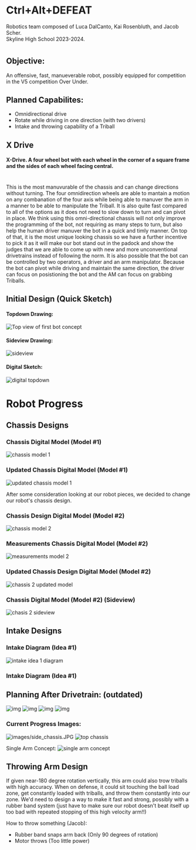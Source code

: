 # Ctrl+Alt+DEFEAT
Robotics team composed of Luca DalCanto, Kai Rosenbluth, and Jacob Scher. <br>
Skyline High School 2023-2024.
# 

## Objective:
An offensive, fast, manueverable robot, possibly equipped for competition in the V5 competition Over Under.

## Planned Capabilites:
- Omnidirectional drive 
- Rotate while driving in one direction (with two drivers)
- Intake and throwing capability of a Triball






## X Drive
#### X-Drive. A four wheel bot with each wheel in the corner of a square frame and the sides of each wheel facing central. 
# 

This is the most manuvurable of the chassis and can change directions without turning. The four omnidirection wheels are able to mantain a motion on any combanation of the four axis while being able to manuver the arm in a manner to be able to manipulate the Triball. It is also quite fast compared to all of the options as it does not need to slow down to turn and can pivot in place. We think using this omni-directional chassis will not only improve the programming of the bot, not requiring as many steps to turn, but also help the human driver manuver the bot in a quick and timly manner. On top of that, it is the most unique looking chassis so we have a further incentive to pick it as it will make our bot stand out in the padock and show the judges that we are able to come up with new and more unconventional drivetrains instead of following the norm. It is also possible that the bot can be controlled by two operators, a driver and an arm manipulator. Because the bot can pivot while driving and maintain the same direction, the driver can focus on posistioning the bot and the AM can focus on grabbing Triballs.

## Initial Design (Quick Sketch)
#### Topdown Drawing:
![Top view of first bot concept](https://github.com/Luca-Skyline/Ctrl-Alt-Defeat/blob/main/images/topdown.JPG)

#### Sideview Drawing:

![sideview](https://github.com/Luca-Skyline/Ctrl-Alt-Defeat/assets/89172997/550bcf93-66c5-4dce-9857-a8a38713aa8c)

#### Digital Sketch:

![digital topdown](https://github.com/Luca-Skyline/Ctrl-Alt-Defeat/assets/89172997/5df6d273-ad81-4f9e-98a4-ca534b5a29e5)



# Robot Progress 


## Chassis Designs 
### Chassis Digital Model (Model #1)
![chassis model 1](https://github.com/Luca-Skyline/Ctrl-Alt-Defeat/assets/89172997/6ec0d30d-715e-4fe1-871f-65528199240c)
### Updated Chassis Digital Model (Model #1)
![updated chassis model 1](https://github.com/Luca-Skyline/Ctrl-Alt-Defeat/assets/89172997/f896e13b-1e28-488b-9480-bc3b1e7fd162)

After some consideration looking at our robot pieces, we decided to change our robot's chassis design. 

### Chassis Design Digital Model (Model #2)
![chassis model 2](https://github.com/Luca-Skyline/Ctrl-Alt-Defeat/assets/89172997/7aa6b86f-d730-454d-8535-857c584bf327=50x50)

### Measurements Chassis Digital Model (Model #2)
![measurements model 2](https://github.com/Luca-Skyline/Ctrl-Alt-Defeat/assets/89172997/87e8406b-73c4-43c5-b939-80b0255f957a)
### Updated Chassis Design Digital Model (Model #2)
![chassis 2 updated model](https://github.com/Luca-Skyline/Ctrl-Alt-Defeat/assets/89172997/119f9b45-6d46-4d40-989b-26a7f9db8b8b)
### Chassis Digital Model (Model #2) (Sideview) 
![chasis 2 sideview](https://github.com/Luca-Skyline/Ctrl-Alt-Defeat/assets/89172997/6c6a54d4-e229-4887-a1ef-cc4bbd1f578b)




## Intake Designs 


### Intake Diagram (Idea #1)

![intake idea 1 diagram](https://github.com/Luca-Skyline/Ctrl-Alt-Defeat/assets/89172997/65c99f63-d5cc-4773-a665-1ceb29b335f5)


### Intake Diagram (Idea #1)  









## Planning After Drivetrain: (outdated)
![img](https://github.com/Luca-Skyline/Ctrl-Alt-Defeat/blob/main/images/ObjectManipulatorSketch.png)
![img](https://github.com/Luca-Skyline/Ctrl-Alt-Defeat/blob/main/images/IMG_2861.JPG)
![img](https://github.com/Luca-Skyline/Ctrl-Alt-Defeat/blob/main/images/IMG_2863.JPG)
![img](https://github.com/Luca-Skyline/Ctrl-Alt-Defeat/blob/main/images/IMG_2889.JPG)



### Current Progress Images:
![images/side_chassis.JPG](https://github.com/Luca-Skyline/Ctrl-Alt-Defeat/blob/fa414729e3f74d0d5329e4f7f616793d5b98eec3/images/side_chassis.JPG)
![top chassis](https://github.com/Luca-Skyline/Ctrl-Alt-Defeat/blob/fa414729e3f74d0d5329e4f7f616793d5b98eec3/images/top_chassis.JPG)

  
Single Arm Concept:
![single arm concept](https://github.com/Luca-Skyline/Ctrl-Alt-Defeat/blob/main/images/IMG_2786.JPG)



## Throwing Arm Design 

If given near-180 degree rotation vertically, this arm could also trow triballs with high accuracy. When on defense, it could sit touching the ball load zone, get constantly loaded with triballs, and throw them constantly into our zone. We'd need to design a way to make it fast and strong, possibly with a rubber band system (just have to make sure our robot doesn't beat itself up too bad with repeated stopping of this high velocity arm!!)

How to throw something (Jacob):
- Rubber band snaps arm back (Only 90 degrees of rotation)
- Motor throws (Too little power)



